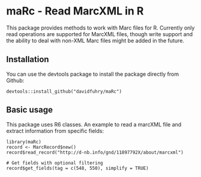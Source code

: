 # maRc - Read MarcXML in R

This package provides methods to work with Marc files for R.
Currently only read operations are supported for MarcXML files, though write support and the ability to deal with non-XML Marc files might be added in the future.

## Installation

You can use the devtools package to install the package directly from Github:

```{R}
devtools::install_github("davidfuhry/maRc")
```

## Basic usage

This package uses R6 classes. An example to read a marcXML file and extract information from specific fields:

```{R}
library(maRc)
record <- MarcRecord$new()
record$read_record("http://d-nb.info/gnd/11897792X/about/marcxml")

# Get fields with optional filtering
record$get_fields(tag = c(548, 550), simplify = TRUE)
```

